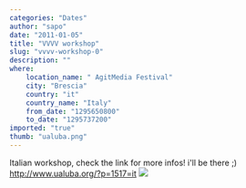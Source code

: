 ```yaml
---
categories: "Dates"
author: "sapo"
date: "2011-01-05"
title: "VVVV workshop"
slug: "vvvv-workshop-0"
description: ""
where: 
    location_name: " Agit­Me­dia Festi­val"
    city: "Brescia"
    country: "it"
    country_name: "Italy"
    from_date: "1295650800"
    to_date: "1295737200"
imported: "true"
thumb: "ualuba.png"
---
```



Italian workshop, check the link for more infos! i'll be there ;)
<http://www.ualuba.org/?p=1517=it>
![](ualuba.png) 
